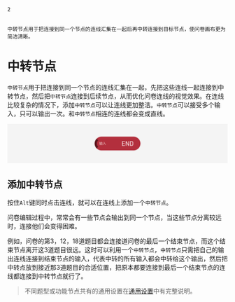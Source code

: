 ```index
2
```
```tag

```
```summary
中转节点用于把连接到同一个节点的连线汇集在一起后再中转连接到目标节点，使问卷画布更为简洁清晰。
```
# 中转节点

`中转节点`用于把连接到同一个节点的连线汇集在一起，先把这些连线一起连接到中转节点，然后把`中转节点`连接到后续节点，从而优化问卷连线的视觉效果。在连线比较复杂的情况下，添加`中转节点`可以让连线更加整洁。`中转节点`可以接受多个输入，只可以输出一次。和`中转节点`相连的连线都会变成直线。

<img src='../assets/otherNodes/01start/node.png'>

## 添加中转节点
按住`Alt`键同时点击连线，就可以在连线上添加一个`中转节点`。

问卷编辑过程中，常常会有一些节点会输出到同一个节点，当这些节点分离较远时，连接他们会变得困难。

例如，问卷的第3，12，18道题目都会连接道问卷的最后一个结束节点，而这个结束节点离开这3道题目很远。这时可以利用一个`中转节点`，`中转节点`只需把自己的输出连线连接到结束节点的输入，代表中转的所有输入都会中转给这个输出，然后把中转点放到接近那3道题目的合适位置，把原本都要连接到最后一个结束节点的连线都连接到中转节点就行了。

> 不同题型或功能节点共有的通用设置在[通用设置](../../11nodeSettings/concept.md)中有完整说明。
